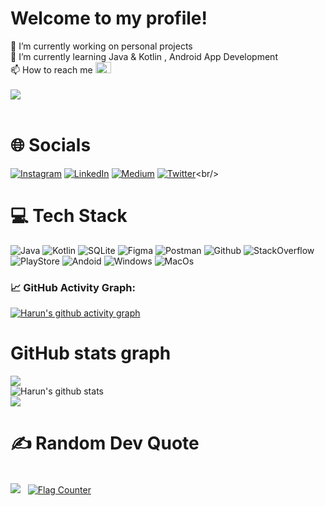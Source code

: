 # Welcome to my profile!
🔭 I’m currently working on personal projects<br>🌱 I’m currently learning Java & Kotlin , Android App Development<br> 📫 How to reach me  <a href="mailto:harunuyan6@gmail.com" target="_blank<"><img src="https://img.icons8.com/external-justicon-flat-justicon/64/000000/external-gmail-social-media-justicon-flat-justicon.png" width="25px" height="18px"/></a><br>
<br>
![](https://count.getloli.com/get/@harunuyan.github.readme)</br>
<br>
# 🌐 Socials<br/>
[![Instagram](https://img.shields.io/badge/Instagram-%23E4405F.svg?logo=Instagram&logoColor=white)](https://instagram.com/harunuyan_) [![LinkedIn](https://img.shields.io/badge/LinkedIn-%230077B5.svg?logo=linkedin&logoColor=white)](https://www.linkedin.com/in/harun-uyan-849862227/) [![Medium](https://img.shields.io/badge/Medium-12100E?logo=medium&logoColor=white)](https://medium.com/@harunuyan) [![Twitter](https://img.shields.io/badge/Twitter-%231DA1F2.svg?logo=Twitter&logoColor=white)](https://twitter.com/harunuyan_)<br/>
# 💻 Tech Stack<br/>
![Java](https://img.shields.io/badge/java-%23ED8B00.svg?style=for-the-badge&logo=java&logoColor=white)
![Kotlin](https://img.shields.io/badge/kotlin-%230095D5.svg?style=for-the-badge&logo=kotlin&logoColor=white)
![SQLite](https://img.shields.io/badge/sqlite-%2307405e.svg?style=for-the-badge&logo=sqlite&logoColor=white) 
![Figma](https://img.shields.io/badge/figma-%23F24E1E.svg?style=for-the-badge&logo=figma&logoColor=white)
![Postman](https://img.shields.io/static/v1?label=<Postman>&message=<MESSAGE>&color=<ORANGE>)
![Github](https://img.shields.io/badge/GitHub-100000?style=for-the-badge&logo=github&logoColor=white)
![StackOverflow](https://img.shields.io/badge/Stack_Overflow-FE7A16?style=for-the-badge&logo=stack-overflow&logoColor=white)
![PlayStore](https://img.shields.io/badge/Google_Play-414141?style=for-the-badge&logo=google-play&logoColor=white)
![Andoid](https://img.shields.io/badge/Android-3DDC84?style=for-the-badge&logo=android&logoColor=white)
![Windows](https://img.shields.io/badge/Windows-0078D6?style=for-the-badge&logo=windows&logoColor=white)
![MacOs](https://img.shields.io/badge/mac%20os-000000?style=for-the-badge&logo=apple&logoColor=white)
### 📈 GitHub Activity Graph:
[![Harun's github activity graph](https://github-readme-activity-graph.cyclic.app/graph?username=harunuyan&theme=github-compact)](https://github.com/harunuyan/github-readme-activity-graph)
<br>
# GitHub stats graph
![](https://github-readme-stats-sigma-five.vercel.app/api?username=harunuyan&theme=radical&hide_border=false&include_all_commits=true&count_private=true)<br/>
![Harun's github stats](https://github-readme-stats.vercel.app/api/top-langs/?username=harunuyan&theme=radical&layout=compact)<br/>
<img src="https://github-readme-streak-stats.herokuapp.com/?user=harunuyan"></img><br/>
# ✍️ Random Dev Quote<br/>
<br>![](https://quotes-github-readme.vercel.app/api?type=vetical&theme=tokyonight) &nbsp;
<a href="https://info.flagcounter.com/UOif"><img src="https://s11.flagcounter.com/map/UOif/size_s/txt_000000/border_CCCCCC/pageviews_1/viewers_0/flags_0/" alt="Flag Counter" border="0"></a>
